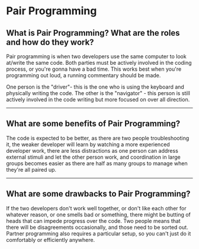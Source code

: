 # Pair Programming


## What is Pair Programming? What are the roles and how do they work?

Pair programming is when two developers use the same computer to look at/write the same code. Both parties must be actively involved in the coding process, or you're gonna have a bad time. This works best when you're programming out loud, a running commentary should be made.

One person is the "driver"- this is the one who is using the keyboard and physically writing the code. 
The other is the "navigator" - this person is still actively involved in the code writing but more focused on over all direction.

---

## What are some benefits of Pair Programming?

The code is expected to be better, as there are two people troubleshooting it, the weaker developer will learn by watching a more experienced developer work, there are less distractions as one person can address external stimuli and let the other person work, and coordination in large groups becomes easier as there are half as many groups to manage when they're all paired up.

---

## What are some drawbacks to Pair Programming?

If the two developers don't work well together, or don't like each other for whatever reason, or one smells bad or something, there might be butting of heads that can impede progress over the code. Two people means that there will be disagreements occasionally, and those need to be sorted out. Partner programming also requires a particular setup, so you can't just do it comfortably or efficiently anywhere. 